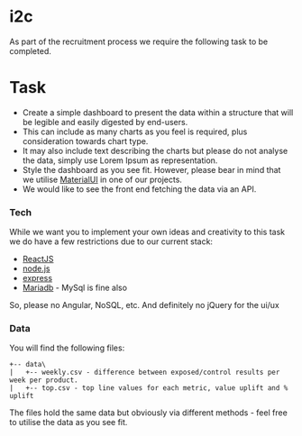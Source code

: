 # i2c

As part of the recruitment process we require the following task to be completed.

# Task
- Create a simple dashboard to present the data within a structure that will be legible and easily digested by end-users.
- This can include as many charts as you feel is required, plus consideration towards chart type.
- It may also include text describing the charts but please do not analyse the data, simply use Lorem Ipsum as representation.
- Style the dashboard as you see fit. However, please bear in mind that we utilise [MaterialUI] in one of our projects.
- We would like to see the front end fetching the data via an API.

### Tech
While we want you to implement your own ideas and creativity to this task we do have a few restrictions due to our current stack:

- [ReactJS]
- [node.js]
- [express]
- [Mariadb] - MySql is fine also

So, please no Angular, NoSQL, etc. And definitely no jQuery for the ui/ux

### Data
You will find the following files:
```
+-- data\
|   +-- weekly.csv - difference between exposed/control results per week per product.
|   +-- top.csv - top line values for each metric, value uplift and % uplift
```

The files hold the same data but obviously via different methods - feel free to utilise the data as you see fit.

[node.js]: <http://nodejs.org>
[express]: <http://expressjs.com>
[ReactJS]: <https://reactjs.org/>
[Mariadb]: <https://mariadb.org/>
[MaterialUI]: <https://www.material-ui.com/#/>
